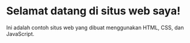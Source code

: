<!-- index.html -->
<!DOCTYPE html>
<html>
<head>
  <link rel="stylesheet" href="style.css">
</head>
<body>
  <h1>Selamat datang di situs web saya!</h1>
  <p>Ini adalah contoh situs web yang dibuat menggunakan HTML, CSS, dan JavaScript.</p>
  <script src="script.js"></script>
</body>
</html>


